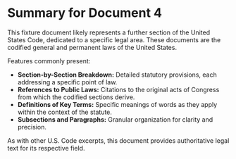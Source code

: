 # Summary for Document 4

This fixture document likely represents a further section of the United States Code, dedicated to a specific legal area. These documents are the codified general and permanent laws of the United States.

Features commonly present:
- **Section-by-Section Breakdown:** Detailed statutory provisions, each addressing a specific point of law.
- **References to Public Laws:** Citations to the original acts of Congress from which the codified sections derive.
- **Definitions of Key Terms:** Specific meanings of words as they apply within the context of the statute.
- **Subsections and Paragraphs:** Granular organization for clarity and precision.

As with other U.S. Code excerpts, this document provides authoritative legal text for its respective field.
